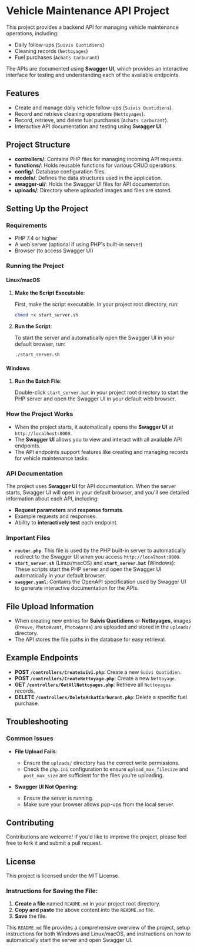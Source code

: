 # Vehicle Maintenance API Project

This project provides a backend API for managing vehicle maintenance operations, including:

- Daily follow-ups (`Suivis Quotidiens`)
- Cleaning records (`Nettoyages`)
- Fuel purchases (`Achats Carburant`)

The APIs are documented using **Swagger UI**, which provides an interactive interface for testing and understanding each of the available endpoints.

## Features

- Create and manage daily vehicle follow-ups (`Suivis Quotidiens`).
- Record and retrieve cleaning operations (`Nettoyages`).
- Record, retrieve, and delete fuel purchases (`Achats Carburant`).
- Interactive API documentation and testing using **Swagger UI**.

## Project Structure

- **controllers/**: Contains PHP files for managing incoming API requests.
- **functions/**: Holds reusable functions for various CRUD operations.
- **config/**: Database configuration files.
- **models/**: Defines the data structures used in the application.
- **swagger-ui/**: Holds the Swagger UI files for API documentation.
- **uploads/**: Directory where uploaded images and files are stored.

## Setting Up the Project

### Requirements

- PHP 7.4 or higher
- A web server (optional if using PHP's built-in server)
- Browser (to access Swagger UI)

### Running the Project

#### Linux/macOS

1. **Make the Script Executable**:

   First, make the script executable. In your project root directory, run:

   ```sh
   chmod +x start_server.sh

   ```

2. **Run the Script**:

   To start the server and automatically open the Swagger UI in your default browser, run:

   ```sh
   ./start_server.sh
   ```

#### Windows

1. **Run the Batch File**:

   Double-click `start_server.bat` in your project root directory to start the PHP server and open the Swagger UI in your default web browser.

### How the Project Works

- When the project starts, it automatically opens the **Swagger UI** at `http://localhost:8000`.
- The **Swagger UI** allows you to view and interact with all available API endpoints.
- The API endpoints support features like creating and managing records for vehicle maintenance tasks.

### API Documentation

The project uses **Swagger UI** for API documentation. When the server starts, Swagger UI will open in your default browser, and you'll see detailed information about each API, including:

- **Request parameters** and **response formats**.
- Example requests and responses.
- Ability to **interactively test** each endpoint.

### Important Files

- **`router.php`**: This file is used by the PHP built-in server to automatically redirect to the Swagger UI when you access `http://localhost:8000`.
- **`start_server.sh`** (Linux/macOS) and **`start_server.bat`** (Windows): These scripts start the PHP server and open the Swagger UI automatically in your default browser.
- **`swagger.yaml`**: Contains the OpenAPI specification used by Swagger UI to generate interactive documentation for the APIs.

## File Upload Information

- When creating new entries for **Suivis Quotidiens** or **Nettoyages**, images (`Preuve`, `PhotoAvant`, `PhotoApres`) are uploaded and stored in the `uploads/` directory.
- The API stores the file paths in the database for easy retrieval.

## Example Endpoints

- **POST `/controllers/CreateSuivi.php`**: Create a new `Suivi Quotidien`.
- **POST `/controllers/CreateNettoyage.php`**: Create a new `Nettoyage`.
- **GET `/controllers/GetAllNettoyages.php`**: Retrieve all `Nettoyages` records.
- **DELETE `/controllers/DeleteAchatCarburant.php`**: Delete a specific fuel purchase.

## Troubleshooting

### Common Issues

- **File Upload Fails**:

  - Ensure the `uploads/` directory has the correct write permissions.
  - Check the `php.ini` configuration to ensure `upload_max_filesize` and `post_max_size` are sufficient for the files you're uploading.

- **Swagger UI Not Opening**:
  - Ensure the server is running.
  - Make sure your browser allows pop-ups from the local server.

## Contributing

Contributions are welcome! If you'd like to improve the project, please feel free to fork it and submit a pull request.

## License

This project is licensed under the MIT License.

### Instructions for Saving the File:

1. **Create a file** named `README.md` in your project root directory.
2. **Copy and paste** the above content into the `README.md` file.
3. **Save** the file.

This `README.md` file provides a comprehensive overview of the project, setup instructions for both Windows and Linux/macOS, and instructions on how to automatically start the server and open Swagger UI.

